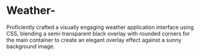 # Weather-
Proficiently crafted a visually engaging weather application interface using CSS, blending a semi-transparent black overlay with rounded corners for the main container to create an elegant overlay effect against a sunny background image.  

